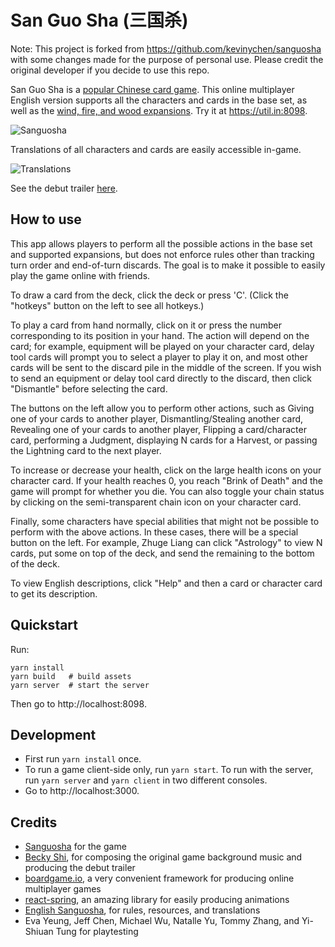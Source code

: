 # San Guo Sha (三国杀)

Note: This project is forked from https://github.com/kevinychen/sanguosha with some changes made for the purpose of personal use. Please credit the original developer if you decide to use this repo.

San Guo Sha is a [popular Chinese card game](https://en.wikipedia.org/wiki/Legends_of_the_Three_Kingdoms). This online multiplayer English version supports all the characters and cards in the base set, as well as the [wind, fire, and wood expansions](http://sanguoshaenglish.blogspot.com/p/expansions.html). Try it at https://util.in:8098.

![Sanguosha](docs/sanguosha.gif)

Translations of all characters and cards are easily accessible in-game.

![Translations](docs/translations.gif)

See the debut trailer [here](https://kevinychen.github.io/sanguosha).

## How to use

This app allows players to perform all the possible actions in the base set and supported expansions, but does not enforce rules other than tracking turn order and end-of-turn discards. The goal is to make it possible to easily play the game online with friends.

To draw a card from the deck, click the deck or press 'C'. (Click the "hotkeys" button on the left to see all hotkeys.)

To play a card from hand normally, click on it or press the number corresponding to its position in your hand. The action will depend on the card; for example, equipment will be played on your character card, delay tool cards will prompt you to select a player to play it on, and most other cards will be sent to the discard pile in the middle of the screen. If you wish to send an equipment or delay tool card directly to the discard, then click "Dismantle" before selecting the card.

The buttons on the left allow you to perform other actions, such as Giving one of your cards to another player, Dismantling/Stealing another card, Revealing one of your cards to another player, Flipping a card/character card, performing a Judgment, displaying N cards for a Harvest, or passing the Lightning card to the next player.

To increase or decrease your health, click on the large health icons on your character card. If your health reaches 0, you reach "Brink of Death" and the game will prompt for whether you die. You can also toggle your chain status by clicking on the semi-transparent chain icon on your character card.

Finally, some characters have special abilities that might not be possible to perform with the above actions. In these cases, there will be a special button on the left. For example, Zhuge Liang can click "Astrology" to view N cards, put some on top of the deck, and send the remaining to the bottom of the deck.

To view English descriptions, click "Help" and then a card or character card to get its description.

## Quickstart

Run:

    yarn install
    yarn build   # build assets
    yarn server  # start the server

Then go to http://localhost:8098.

## Development

- First run `yarn install` once.
- To run a game client-side only, run `yarn start`. To run with the server, run `yarn server` and `yarn client` in two different consoles.
- Go to http://localhost:3000.

## Credits

- [Sanguosha](https://www.sanguosha.com/) for the game
- [Becky Shi](https://shenlab.stanford.edu/people/rebecca-shi), for composing the original game background music and producing the debut trailer
- [boardgame.io](https://boardgame.io/), a very convenient framework for producing online multiplayer games
- [react-spring](https://www.react-spring.io/), an amazing library for easily producing animations
- [English Sanguosha](http://www.englishsanguosha.com/), for rules, resources, and translations
- Eva Yeung, Jeff Chen, Michael Wu, Natalle Yu, Tommy Zhang, and Yi-Shiuan Tung for playtesting

